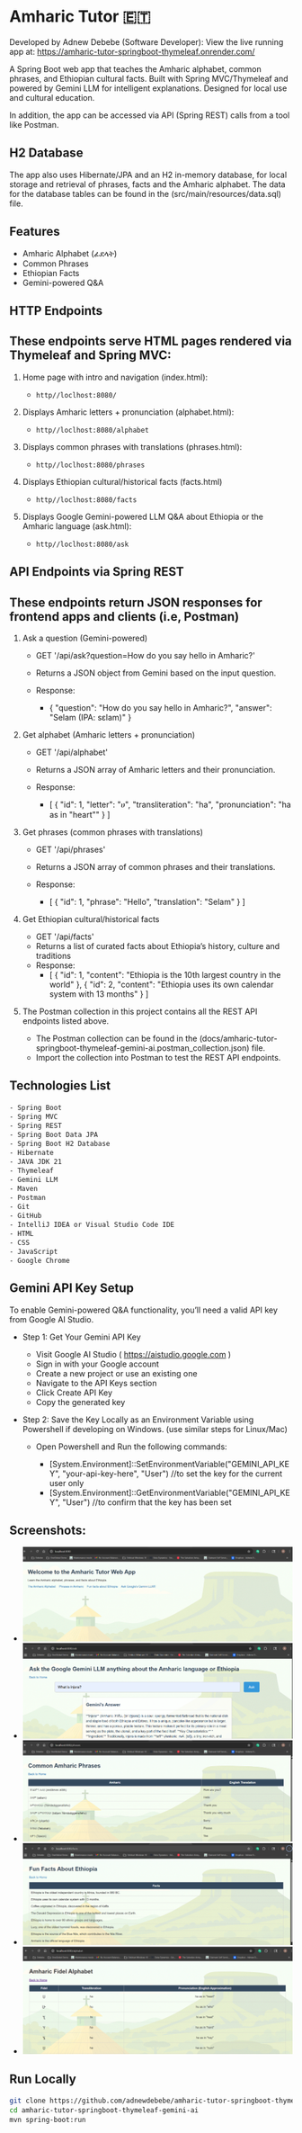 # Amharic Tutor 🇪🇹

Developed by Adnew Debebe (Software Developer):
View the live running app at: https://amharic-tutor-springboot-thymeleaf.onrender.com/

A Spring Boot web app that teaches the Amharic alphabet, common phrases, and Ethiopian cultural facts. 
Built with Spring MVC/Thymeleaf and powered by Gemini LLM for intelligent explanations. Designed for local use and cultural education.

In addition, the app can be accessed via API (Spring REST) calls from a tool like Postman.

## H2 Database
The app also uses Hibernate/JPA and an H2 in-memory database, for local storage and retrieval of phrases, facts and the Amharic alphabet. 
The data for the database tables can be found in the (src/main/resources/data.sql) file.

## Features
- Amharic Alphabet (ፊደላት)
- Common Phrases
- Ethiopian Facts
- Gemini-powered Q&A


## HTTP Endpoints 
## These endpoints serve HTML pages rendered via Thymeleaf and Spring MVC:

1) Home page with intro and navigation (index.html):
   - `http//loclhost:8080/` 

2) Displays Amharic letters + pronunciation (alphabet.html):
   - `http//loclhost:8080/alphabet` 

3) Displays common phrases with translations (phrases.html):
   - `http//loclhost:8080/phrases`

4) Displays Ethiopian cultural/historical facts (facts.html)
   - `http//loclhost:8080/facts`

5) Displays Google Gemini-powered LLM Q&A about Ethiopia or the Amharic language (ask.html):
   - `http//loclhost:8080/ask`

## API Endpoints via Spring REST
## These endpoints return JSON responses for frontend apps and clients (i.e, Postman)

1) Ask a question (Gemini-powered)

   - GET '/api/ask?question=How do you say hello in Amharic?'
   - Returns a JSON object from Gemini based on the input question.

   - Response:
     - {
           "question": "How do you say hello in Amharic?",
           "answer": "Selam (IPA: sɛlam)"
       }
     
2) Get alphabet (Amharic letters + pronunciation)

    - GET '/api/alphabet'
    - Returns a JSON array of Amharic letters and their pronunciation.
   
    - Response:
      - [
            {
                 "id": 1,
                 "letter": "ሀ",
                 "transliteration": "ha",
                 "pronunciation": "ha as in \"heart\""
            }
        ]

3) Get phrases (common phrases with translations)

    - GET '/api/phrases'
    - Returns a JSON array of common phrases and their translations.
   
    - Response:
      - [
            {
                 "id": 1,
                 "phrase": "Hello",
                 "translation": "Selam"
            }
        ]

4) Get Ethiopian cultural/historical facts

   - GET '/api/facts'
   - Returns a list of curated facts about Ethiopia’s history, culture and traditions
   - Response:
     - [
            {
                 "id": 1,
                 "content": "Ethiopia is the 10th largest country in the world"
            },
            {
                 "id": 2,
                 "content": "Ethiopia uses its own calendar system with 13 months"
            }
       ]

5) The Postman collection in this project contains all the REST API endpoints listed above.
   - The Postman collection can be found in the (docs/amharic-tutor-springboot-thymeleaf-gemini-ai.postman_collection.json) file. 
   - Import the collection into Postman to test the REST API endpoints.

## Technologies List
    - Spring Boot
    - Spring MVC
    - Spring REST
    - Spring Boot Data JPA
    - Spring Boot H2 Database
    - Hibernate
    - JAVA JDK 21
    - Thymeleaf
    - Gemini LLM
    - Maven
    - Postman
    - Git
    - GitHub
    - IntelliJ IDEA or Visual Studio Code IDE
    - HTML
    - CSS
    - JavaScript
    - Google Chrome


## Gemini API Key Setup

To enable Gemini-powered Q&A functionality, you’ll need a valid API key from Google AI Studio.
- Step 1: Get Your Gemini API Key
  - Visit Google AI Studio ( https://aistudio.google.com )
  - Sign in with your Google account
  - Create a new project or use an existing one
  - Navigate to the API Keys section
  - Click Create API Key
  - Copy the generated key

- Step 2: Save the Key Locally as an Environment Variable using Powershell if developing on Windows. (use similar steps for Linux/Mac)
  - Open Powershell and Run the following commands:

    - [System.Environment]::SetEnvironmentVariable("GEMINI_API_KEY", "your-api-key-here", "User") //to set the key for the current user only
    - [System.Environment]::GetEnvironmentVariable("GEMINI_API_KEY", "User") //to confirm that the key has been set


##  Screenshots:
   - ![Home page](https://github.com/adnewdebebe/amharic-tutor-springboot-thymeleaf-gemini-ai/blob/master/docs/screenshots/home.png)
   - ![Ask](https://github.com/adnewdebebe/amharic-tutor-springboot-thymeleaf-gemini-ai/blob/master/docs/screenshots/ask.png)
   - ![Phrases](https://github.com/adnewdebebe/amharic-tutor-springboot-thymeleaf-gemini-ai/blob/master/docs/screenshots/phrases.png)
   - ![Facts](https://github.com/adnewdebebe/amharic-tutor-springboot-thymeleaf-gemini-ai/blob/master/docs/screenshots/facts.png)
   - ![Alphabet](https://github.com/adnewdebebe/amharic-tutor-springboot-thymeleaf-gemini-ai/blob/master/docs/screenshots/alphabet.png)



## Run Locally

```bash
git clone https://github.com/adnewdebebe/amharic-tutor-springboot-thymeleaf-gemini-ai.git
cd amharic-tutor-springboot-thymeleaf-gemini-ai
mvn spring-boot:run




